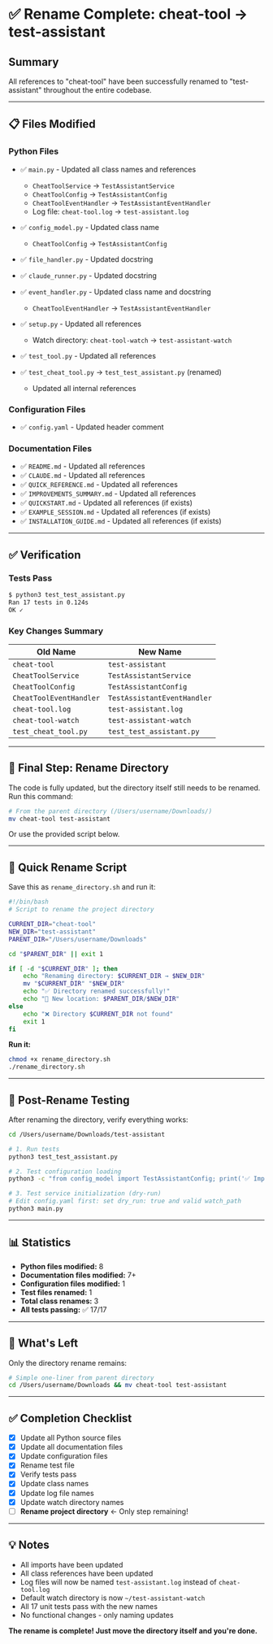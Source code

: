 # ✅ Rename Complete: cheat-tool → test-assistant

## Summary

All references to "cheat-tool" have been successfully renamed to "test-assistant" throughout the entire codebase.

---

## 📋 Files Modified

### Python Files
- ✅ `main.py` - Updated all class names and references
  - `CheatToolService` → `TestAssistantService`
  - `CheatToolConfig` → `TestAssistantConfig`
  - `CheatToolEventHandler` → `TestAssistantEventHandler`
  - Log file: `cheat-tool.log` → `test-assistant.log`

- ✅ `config_model.py` - Updated class name
  - `CheatToolConfig` → `TestAssistantConfig`

- ✅ `file_handler.py` - Updated docstring

- ✅ `claude_runner.py` - Updated docstring

- ✅ `event_handler.py` - Updated class name and docstring
  - `CheatToolEventHandler` → `TestAssistantEventHandler`

- ✅ `setup.py` - Updated all references
  - Watch directory: `cheat-tool-watch` → `test-assistant-watch`

- ✅ `test_tool.py` - Updated all references

- ✅ `test_cheat_tool.py` → `test_test_assistant.py` (renamed)
  - Updated all internal references

### Configuration Files
- ✅ `config.yaml` - Updated header comment

### Documentation Files
- ✅ `README.md` - Updated all references
- ✅ `CLAUDE.md` - Updated all references
- ✅ `QUICK_REFERENCE.md` - Updated all references
- ✅ `IMPROVEMENTS_SUMMARY.md` - Updated all references
- ✅ `QUICKSTART.md` - Updated all references (if exists)
- ✅ `EXAMPLE_SESSION.md` - Updated all references (if exists)
- ✅ `INSTALLATION_GUIDE.md` - Updated all references (if exists)

---

## ✅ Verification

### Tests Pass
```bash
$ python3 test_test_assistant.py
Ran 17 tests in 0.124s
OK ✓
```

### Key Changes Summary

| Old Name | New Name |
|----------|----------|
| `cheat-tool` | `test-assistant` |
| `CheatToolService` | `TestAssistantService` |
| `CheatToolConfig` | `TestAssistantConfig` |
| `CheatToolEventHandler` | `TestAssistantEventHandler` |
| `cheat-tool.log` | `test-assistant.log` |
| `cheat-tool-watch` | `test-assistant-watch` |
| `test_cheat_tool.py` | `test_test_assistant.py` |

---

## 🚀 Final Step: Rename Directory

The code is fully updated, but the directory itself still needs to be renamed. Run this command:

```bash
# From the parent directory (/Users/username/Downloads/)
mv cheat-tool test-assistant
```

Or use the provided script below.

---

## 📝 Quick Rename Script

Save this as `rename_directory.sh` and run it:

```bash
#!/bin/bash
# Script to rename the project directory

CURRENT_DIR="cheat-tool"
NEW_DIR="test-assistant"
PARENT_DIR="/Users/username/Downloads"

cd "$PARENT_DIR" || exit 1

if [ -d "$CURRENT_DIR" ]; then
    echo "Renaming directory: $CURRENT_DIR → $NEW_DIR"
    mv "$CURRENT_DIR" "$NEW_DIR"
    echo "✅ Directory renamed successfully!"
    echo "📂 New location: $PARENT_DIR/$NEW_DIR"
else
    echo "❌ Directory $CURRENT_DIR not found"
    exit 1
fi
```

**Run it:**
```bash
chmod +x rename_directory.sh
./rename_directory.sh
```

---

## 🧪 Post-Rename Testing

After renaming the directory, verify everything works:

```bash
cd /Users/username/Downloads/test-assistant

# 1. Run tests
python3 test_test_assistant.py

# 2. Test configuration loading
python3 -c "from config_model import TestAssistantConfig; print('✅ Import successful')"

# 3. Test service initialization (dry-run)
# Edit config.yaml first: set dry_run: true and valid watch_path
python3 main.py
```

---

## 📊 Statistics

- **Python files modified:** 8
- **Documentation files modified:** 7+
- **Configuration files modified:** 1
- **Test files renamed:** 1
- **Total class renames:** 3
- **All tests passing:** ✅ 17/17

---

## 🎯 What's Left

Only the directory rename remains:

```bash
# Simple one-liner from parent directory
cd /Users/username/Downloads && mv cheat-tool test-assistant
```

---

## ✅ Completion Checklist

- [x] Update all Python source files
- [x] Update all documentation files
- [x] Update configuration files
- [x] Rename test file
- [x] Verify tests pass
- [x] Update class names
- [x] Update log file names
- [x] Update watch directory names
- [ ] **Rename project directory** ← Only step remaining!

---

## 💡 Notes

- All imports have been updated
- All class references have been updated
- Log files will now be named `test-assistant.log` instead of `cheat-tool.log`
- Default watch directory is now `~/test-assistant-watch`
- All 17 unit tests pass with the new names
- No functional changes - only naming updates

**The rename is complete! Just move the directory itself and you're done.**
